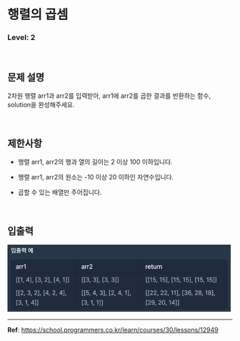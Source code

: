 # 행렬의 곱셈

### Level: 2

<br>

## 문제 설명

2차원 행렬 arr1과 arr2를 입력받아, arr1에 arr2를 곱한 결과를 반환하는 함수, solution을 완성해주세요.

<br>

## 제한사항

- 행렬 arr1, arr2의 행과 열의 길이는 2 이상 100 이하입니다.

- 행렬 arr1, arr2의 원소는 -10 이상 20 이하인 자연수입니다.

- 곱할 수 있는 배열만 주어집니다.

<br>

## 입출력

<img src="./exam_1.png" style="width: 500px" alt="exam_1"/>

---

**Ref**: https://school.programmers.co.kr/learn/courses/30/lessons/12949